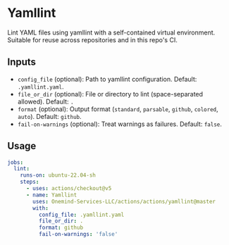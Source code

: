 # Yamllint

Lint YAML files using yamllint with a self-contained virtual environment. Suitable for reuse across repositories and in this repo's CI.

## Inputs

- `config_file` (optional): Path to yamllint configuration. Default: `.yamllint.yaml`.
- `file_or_dir` (optional): File or directory to lint (space-separated allowed). Default: `.`
- `format` (optional): Output format (`standard`, `parsable`, `github`, `colored`, `auto`). Default: `github`.
- `fail-on-warnings` (optional): Treat warnings as failures. Default: `false`.

## Usage

```yaml
jobs:
  lint:
    runs-on: ubuntu-22.04-sh
    steps:
      - uses: actions/checkout@v5
      - name: Yamllint
        uses: Onemind-Services-LLC/actions/actions/yamllint@master
        with:
          config_file: .yamllint.yaml
          file_or_dir: .
          format: github
          fail-on-warnings: 'false'
```
